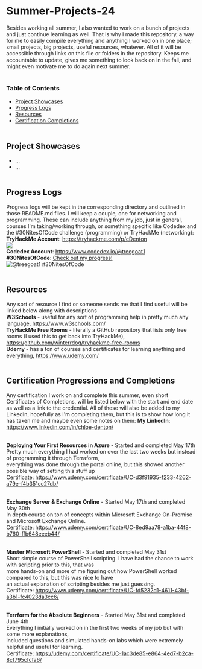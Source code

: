# Summer-Projects-24
Besides working all summer, I also wanted to work on a bunch of projects and just continue learning as well. That is why I made this repository, a way for me to easily compile everything and anything I worked on in one place; small projects, big projects, useful resources, whatever. All of it will be accessible through links on this file or folders in the repository. Keeps me accountable to update, gives me something to look back on in the fall, and might even motivate me to do again next summer. <br /> <br />

### Table of Contents
- [Project Showcases](##-Project-Showcases)
- [Progress Logs](##-Progress-Logs)
- [Resources](##-Resources)
- [Certification Completions](##-Certification-Progressions-and-Completions)
<br /> <br />

## Project Showcases
- ...
- ...
<br /> <br />

## Progress Logs
Progress logs will be kept in the corresponding directory and outlined in those README.md files. I will keep a couple, one for networking and programming. These can include anything from my job, just in general, courses I'm taking/working through, or something specific like Codedex and the #30NitesOfCode challenge (programming) or TryHackMe (networking): <br />
**TryHackMe Account**: https://tryhackme.com/p/cDenton <br />
<img src="https://tryhackme-badges.s3.amazonaws.com/cDenton.png?7"> <br />
**Codedex Account**: https://www.codedex.io/@treegoat1 <br />
**#30NitesOfCode**: [Check out my progress!](https://www.codedex.io/@treegoat1/30-nites-of-code) <br />
![@treegoat1 #30NitesOfCode](https://www.codedex.io/api/petStatus?user=treegoat1) 
<br /> <br />

## Resources
Any sort of resource I find or someone sends me that I find useful will be linked below along with descriptions <br />
**W3Schools** - useful for any sort of programming help in pretty much any language, https://www.w3schools.com/ <br />
**TryHackMe Free Rooms** - literally a GitHub repository that lists only free rooms (I used this to get back into TryHackMe), https://github.com/winterrdog/tryhackme-free-rooms <br />
**Udemy** - has a ton of courses and certificates for learning anything and everything, https://www.udemy.com/
<br /> <br />

## Certification Progressions and Completions
Any certification I work on and complete this summer, even short Certificates of Completions, will be listed below with the start and end date as well as a link to the credential. All of these will also be added to my LinkedIn, hopefully as I'm completing them, but this is to show how long it has taken me and maybe even some notes on them: **My LinkedIn**: https://www.linkedin.com/in/chloe-denton/ <br /> <br />

**Deploying Your First Resources in Azure** - Started and completed May 17th <br />
Pretty much everything I had worked on over the last two weeks but instead of programming it through Terraform, <br />
everything was done through the portal online, but this showed another possible way of setting this stuff up <br />
Certificate: https://www.udemy.com/certificate/UC-d3f91935-f233-4262-a79e-f4b351cc27db/ <br /> <br />

**Exchange Server & Exchange Online** - Started May 17th and completed May 30th <br />
In depth course on ton of concepts within Microsoft Exchange On-Premise and Microsoft Exchange Online. <br />
Certificate: https://www.udemy.com/certificate/UC-8ed9aa78-a1ba-44f8-b760-ffb648eeeb44/ <br /> <br />

**Master Microsoft PowerShell** - Started and completed May 31st <br />
Short simple course of PowerShell scripting. I have had the chance to work with scripting prior to this, that was <br />
more hands-on and more of me figuring out how PowerShell worked compared to this, but this was nice to have <br /> 
an actual explanation of scripting besides me just guessing. <br />
Certificate: https://www.udemy.com/certificate/UC-fd5232d1-4611-43bf-a3b1-fc4023da3cc6/ <br /> <br />

**Terrform for the Absolute Beginners** - Started May 31st and completed June 4th <br />
Everything I initially worked on in the first two weeks of my job but with some more explanations, <br />
included questions and simulated hands-on labs which were extremely helpful and useful for learning. <br />
Certificate: https://udemy.com/certificate/UC-1ac3de85-e864-4ed7-b2ca-8cf795cfcfa6/ <br /> <br />
